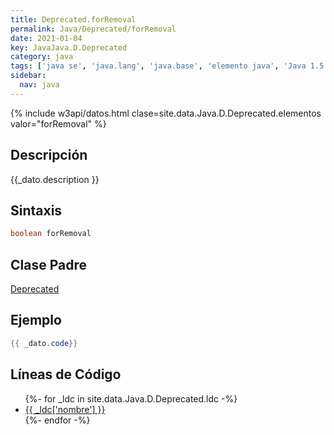 ```yaml
---
title: Deprecated.forRemoval
permalink: Java/Deprecated/forRemoval
date: 2021-01-04
key: JavaJava.D.Deprecated
category: java
tags: ['java se', 'java.lang', 'java.base', 'elemento java', 'Java 1.5']
sidebar: 
  nav: java
---
```


{% include w3api/datos.html clase=site.data.Java.D.Deprecated.elementos valor="forRemoval" %}

## Descripción
{{_dato.description }}

## Sintaxis
~~~java
boolean forRemoval
~~~

## Clase Padre
[Deprecated](/Java/Deprecated/)

## Ejemplo
~~~java
{{ _dato.code}}
~~~

## Líneas de Código
<ul>
{%- for _ldc in site.data.Java.D.Deprecated.ldc -%}
   <li>
       <a href="{{_ldc['url'] }}">{{ _ldc['nombre'] }}</a>
   </li>
{%- endfor -%}
</ul>

